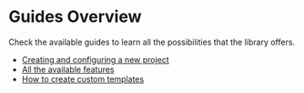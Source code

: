 # Guides Overview

Check the available guides to learn all the possibilities that the library offers.

- [Creating and configuring a new project](creating-a-project.md)
- [All the available features](features.md)
- [How to create custom templates](custom-templates.md)